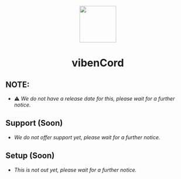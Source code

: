 <p align="center">
  <img width="100" src="https://avatars.githubusercontent.com/u/103536207" />
</p>
<h1 align="center">vibenCord</h1>


## NOTE:
-  :warning: *We do not have a release date for this, please wait for a further notice.*

## Support (Soon)

-   *We do not offer support yet, please wait for a further notice.*

## Setup (Soon)

-   *This is not out yet, please wait for a further notice.*
